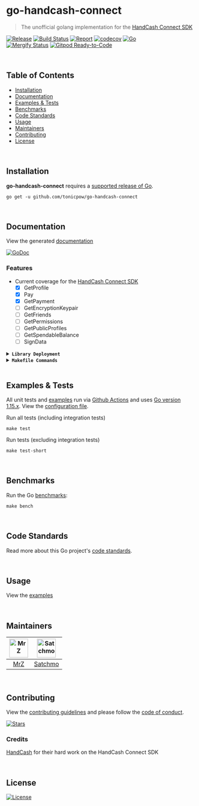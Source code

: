 # go-handcash-connect
> The unofficial golang implementation for the [HandCash Connect SDK](https://handcash.github.io/handcash-connect-sdk-js-beta-docs/#/)

[![Release](https://img.shields.io/github/release-pre/tonicpow/go-handcash-connect.svg?logo=github&style=flat&v=3)](https://github.com/tonicpow/go-handcash-connect/releases)
[![Build Status](https://img.shields.io/github/workflow/status/tonicpow/go-handcash-connect/run-go-tests?logo=github&v=3)](https://github.com/tonicpow/go-handcash-connect/actions)
[![Report](https://goreportcard.com/badge/github.com/tonicpow/go-handcash-connect?style=flat&v=3)](https://goreportcard.com/report/github.com/tonicpow/go-handcash-connect)
[![codecov](https://codecov.io/gh/tonicpow/go-handcash-connect/branch/master/graph/badge.svg?v=3)](https://codecov.io/gh/tonicpow/go-handcash-connect)
[![Go](https://img.shields.io/github/go-mod/go-version/tonicpow/go-handcash-connect?v=3)](https://golang.org/)
<br>
[![Mergify Status](https://img.shields.io/endpoint.svg?url=https://gh.mergify.io/badges/tonicpow/go-handcash-connect&style=flat&v=3)](https://mergify.io)
[![Gitpod Ready-to-Code](https://img.shields.io/badge/Gitpod-ready--to--code-blue?logo=gitpod)](https://gitpod.io/#https://github.com/tonicpow/go-handcash-connect)

<br/>

## Table of Contents
- [Installation](#installation)
- [Documentation](#documentation)
- [Examples & Tests](#examples--tests)
- [Benchmarks](#benchmarks)
- [Code Standards](#code-standards)
- [Usage](#usage)
- [Maintainers](#maintainers)
- [Contributing](#contributing)
- [License](#license)

<br/>

## Installation

**go-handcash-connect** requires a [supported release of Go](https://golang.org/doc/devel/release.html#policy).
```shell script
go get -u github.com/tonicpow/go-handcash-connect
```

<br/>

## Documentation
View the generated [documentation](https://pkg.go.dev/github.com/tonicpow/go-handcash-connect)

[![GoDoc](https://godoc.org/github.com/tonicpow/go-handcash-connect?status.svg&style=flat&v=3)](https://pkg.go.dev/github.com/tonicpow/go-handcash-connect)

### Features
- Current coverage for the [HandCash Connect SDK](https://handcash.github.io/handcash-connect-sdk-js-beta-docs/#/)
  - [x] GetProfile
  - [x] Pay
  - [x] GetPayment
  - [ ] GetEncryptionKeypair
  - [ ] GetFriends
  - [ ] GetPermissions
  - [ ] GetPublicProfiles
  - [ ] GetSpendableBalance
  - [ ] SignData

<details>
<summary><strong><code>Library Deployment</code></strong></summary>
<br/>

[goreleaser](https://github.com/goreleaser/goreleaser) for easy binary or library deployment to Github and can be installed via: `brew install goreleaser`.

The [.goreleaser.yml](.goreleaser.yml) file is used to configure [goreleaser](https://github.com/goreleaser/goreleaser).

Use `make release-snap` to create a snapshot version of the release, and finally `make release` to ship to production.
</details>

<details>
<summary><strong><code>Makefile Commands</code></strong></summary>
<br/>

View all `makefile` commands
```shell script
make help
```

List of all current commands:
```text
all                  Runs lint, test-short and vet
clean                Remove previous builds and any test cache data
clean-mods           Remove all the Go mod cache
coverage             Shows the test coverage
diff                 Show the git diff
generate             Runs the go generate command in the base of the repo
godocs               Sync the latest tag with GoDocs
help                 Show this help message
install              Install the application
install-go           Install the application (Using Native Go)
lint                 Run the golangci-lint application (install if not found)
release              Full production release (creates release in Github)
release              Runs common.release then runs godocs
release-snap         Test the full release (build binaries)
release-test         Full production test release (everything except deploy)
replace-version      Replaces the version in HTML/JS (pre-deploy)
tag                  Generate a new tag and push (tag version=0.0.0)
tag-remove           Remove a tag if found (tag-remove version=0.0.0)
tag-update           Update an existing tag to current commit (tag-update version=0.0.0)
test                 Runs lint and ALL tests
test-ci              Runs all tests via CI (exports coverage)
test-ci-no-race      Runs all tests via CI (no race) (exports coverage)
test-ci-short        Runs unit tests via CI (exports coverage)
test-no-lint         Runs just tests
test-short           Runs vet, lint and tests (excludes integration tests)
test-unit            Runs tests and outputs coverage
uninstall            Uninstall the application (and remove files)
update-linter        Update the golangci-lint package (macOS only)
vet                  Run the Go vet application
```
</details>

<br/>

## Examples & Tests
All unit tests and [examples](examples) run via [Github Actions](https://github.com/tonicpow/go-handcash-connect/actions) and
uses [Go version 1.15.x](https://golang.org/doc/go1.15). View the [configuration file](.github/workflows/run-tests.yml).

Run all tests (including integration tests)
```shell script
make test
```

Run tests (excluding integration tests)
```shell script
make test-short
```

<br/>

## Benchmarks
Run the Go [benchmarks](client_test.go):
```shell script
make bench
```

<br/>

## Code Standards
Read more about this Go project's [code standards](.github/CODE_STANDARDS.md).

<br/>

## Usage
View the [examples](examples)
 
<br/>

## Maintainers
| [<img src="https://github.com/mrz1836.png" height="50" alt="MrZ" />](https://github.com/mrz1836) | [<img src="https://github.com/rohenaz.png" height="50" alt="Satchmo" />](https://github.com/rohenaz) |
|:---:|:---:|
| [MrZ](https://github.com/mrz1836) | [Satchmo](https://github.com/rohenaz) |
              
<br/>

## Contributing
View the [contributing guidelines](.github/CONTRIBUTING.md) and please follow the [code of conduct](.github/CODE_OF_CONDUCT.md).

[![Stars](https://img.shields.io/github/stars/tonicpow/go-handcash-connect?label=Please%20like%20us&style=social)](https://github.com/tonicpow/go-handcash-connect/stargazers)

### Credits

[HandCash](https://handcash.io) for their hard work on the HandCash Connect SDK

<br/>

## License

[![License](https://img.shields.io/github/license/tonicpow/go-handcash-connect.svg?style=flat&v=3)](LICENSE)